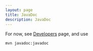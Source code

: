 ```yaml
---
layout: page
title: JavaDoc
description: JavaDoc
---
```


For now, see [Developers](/developers.html) page, and use

```sh
mvn javadoc:javadoc
```